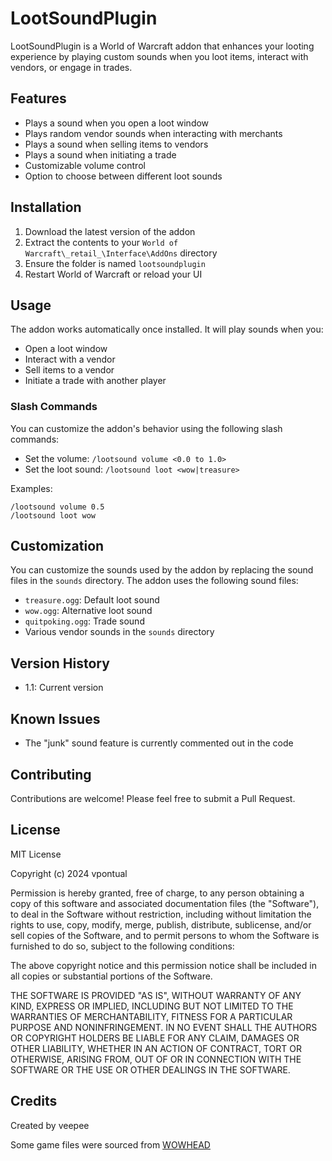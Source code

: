 # LootSoundPlugin

LootSoundPlugin is a World of Warcraft addon that enhances your looting experience by playing custom sounds when you loot items, interact with vendors, or engage in trades.

## Features

- Plays a sound when you open a loot window
- Plays random vendor sounds when interacting with merchants
- Plays a sound when selling items to vendors
- Plays a sound when initiating a trade
- Customizable volume control
- Option to choose between different loot sounds

## Installation

1. Download the latest version of the addon
2. Extract the contents to your `World of Warcraft\_retail_\Interface\AddOns` directory
3. Ensure the folder is named `lootsoundplugin`
4. Restart World of Warcraft or reload your UI

## Usage

The addon works automatically once installed. It will play sounds when you:

- Open a loot window
- Interact with a vendor
- Sell items to a vendor
- Initiate a trade with another player

### Slash Commands

You can customize the addon's behavior using the following slash commands:

- Set the volume: `/lootsound volume <0.0 to 1.0>`
- Set the loot sound: `/lootsound loot <wow|treasure>`

Examples:

```
/lootsound volume 0.5
/lootsound loot wow
```

## Customization

You can customize the sounds used by the addon by replacing the sound files in the `sounds` directory. The addon uses the following sound files:

- `treasure.ogg`: Default loot sound
- `wow.ogg`: Alternative loot sound
- `quitpoking.ogg`: Trade sound
- Various vendor sounds in the `sounds` directory

## Version History

- 1.1: Current version

## Known Issues

- The "junk" sound feature is currently commented out in the code

## Contributing

Contributions are welcome! Please feel free to submit a Pull Request.

## License

MIT License

Copyright (c) 2024 vpontual

Permission is hereby granted, free of charge, to any person obtaining a copy
of this software and associated documentation files (the "Software"), to deal
in the Software without restriction, including without limitation the rights
to use, copy, modify, merge, publish, distribute, sublicense, and/or sell
copies of the Software, and to permit persons to whom the Software is
furnished to do so, subject to the following conditions:

The above copyright notice and this permission notice shall be included in all
copies or substantial portions of the Software.

THE SOFTWARE IS PROVIDED "AS IS", WITHOUT WARRANTY OF ANY KIND, EXPRESS OR
IMPLIED, INCLUDING BUT NOT LIMITED TO THE WARRANTIES OF MERCHANTABILITY,
FITNESS FOR A PARTICULAR PURPOSE AND NONINFRINGEMENT. IN NO EVENT SHALL THE
AUTHORS OR COPYRIGHT HOLDERS BE LIABLE FOR ANY CLAIM, DAMAGES OR OTHER
LIABILITY, WHETHER IN AN ACTION OF CONTRACT, TORT OR OTHERWISE, ARISING FROM,
OUT OF OR IN CONNECTION WITH THE SOFTWARE OR THE USE OR OTHER DEALINGS IN THE
SOFTWARE.

## Credits

Created by veepee

Some game files were sourced from [WOWHEAD](www.wowhead.com)
